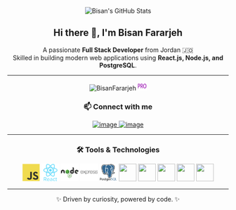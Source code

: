 <!-- 💫 GitHub Profile by Bisan Fararjeh -->

<!-- GitHub Stats -->
<p align="center">
  <img src="https://awesome-github-stats.azurewebsites.net/user-stats/BisanFararjeh?cardType=github&theme=dracula" alt="Bisan's GitHub Stats"/>
</p>

<h2 align="center">Hi there 👋, I'm <b>Bisan Fararjeh</b></h2>
<p align="center">
  A passionate <b>Full Stack Developer</b> from Jordan 🇯🇴  
  <br/>
  Skilled in building modern web applications using <b>React.js, Node.js, and PostgreSQL</b>.  
</p>

---
<!-- Profile Views -->
<p align="center">
  <img src="https://komarev.com/ghpvc/?username=BisanFararjeh&label=Profile%20views&color=blueviolet&style=flat-square" alt="BisanFararjeh" />
  <img src="https://raw.githubusercontent.com/acervenky/animated-github-badges/master/assets/pro.gif" height="20px" />
</p>

<h3 align="center">📫 Connect with me</h3>
<p align="center">
  <a href="https://linkedin.com/in/bisanfararjeh" target="_blank">
    <img width="40" height="40" alt="image" src="https://github.com/user-attachments/assets/dbd86175-9bc1-410d-85c6-1ab5ce7e283e" />
  </a>
  <a href="mailto:bisanfararjeh@gmail.com" target="_blank">
    <img width="40" height="40" alt="image" src="https://github.com/user-attachments/assets/65bbb1eb-2c70-4e93-bb35-054a4689baca" />
  </a>
</p>

---

<h3 align="center">🛠️ Tools & Technologies</h3>
<p align="center">
  <a href="https://developer.mozilla.org/en-US/docs/Web/JavaScript"><img src="https://raw.githubusercontent.com/devicons/devicon/master/icons/javascript/javascript-original.svg" width="40" height="40"/></a>
  <a href="https://react.dev/"><img src="https://raw.githubusercontent.com/devicons/devicon/master/icons/react/react-original-wordmark.svg" width="40" height="40"/></a>
  <a href="https://nodejs.org/"><img src="https://raw.githubusercontent.com/devicons/devicon/master/icons/nodejs/nodejs-original-wordmark.svg" width="40" height="40"/></a>
  <a href="https://expressjs.com/"><img src="https://raw.githubusercontent.com/devicons/devicon/master/icons/express/express-original-wordmark.svg" width="40" height="40"/></a>
  <a href="https://www.postgresql.org/"><img src="https://raw.githubusercontent.com/devicons/devicon/master/icons/postgresql/postgresql-original-wordmark.svg" width="40" height="40"/></a>
  <a href="https://tailwindcss.com/"><img src="https://www.vectorlogo.zone/logos/tailwindcss/tailwindcss-icon.svg" width="40" height="40"/></a>
  <a href="https://git-scm.com/"><img src="https://www.vectorlogo.zone/logos/git-scm/git-scm-icon.svg" width="40" height="40"/></a>
  <a href="https://www.postman.com/"><img src="https://www.vectorlogo.zone/logos/getpostman/getpostman-icon.svg" width="40" height="40"/></a>
  <a href="https://www.figma.com/"><img src="https://www.vectorlogo.zone/logos/figma/figma-icon.svg" width="40" height="40"/></a>
  <a href="https://code.visualstudio.com/"><img src="https://www.vectorlogo.zone/logos/visualstudio_code/visualstudio_code-icon.svg" width="40" height="40"/></a>
</p>

---

<p align="center">✨ Driven by curiosity, powered by code. ✨</p>
